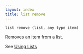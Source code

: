 ```yaml
---
layout: index
title: list remove
---
```


    list remove (list, any type item)

Removes an item from a list.

See [Using Lists](../guides/using_lists.html)
